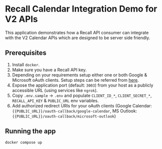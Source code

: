 # Recall Calendar Integration Demo for V2 APIs

This application demonstrates how a Recall API consumer can integrate with the V2 Calendar APIs
which are designed to be server side friendly. 

## Prerequisites

1. Install `docker`.
2. Make sure you have a Recall API key.
3. Depending on your requirements setup either one or both Google & Microsoft oAuth clients. Setup steps can be referred from [here](https://recallai.readme.io/reference/calendar-v2-providers-google-calendar).
4. Expose the application port (default: `3003`) from your host as a publicly accessible URL (using services like `ngrok`).
5. Copy `.env.sample` -> `.env` and populate `CLIENT_ID_*`, `CLIENT_SECRET_*`, `RECALL_API_KEY` & `PUBLIC_URL` env variables.
6. Add authorized redirect URIs for your oAuth clients (Google Calendar: `{{PUBLIC_URL}}/oauth-callback/google-calendar`, MS Outlook: `{{PUBLIC_URL}}/oauth-callback/microsoft-outlook`)

## Running the app
`docker compose up`